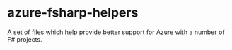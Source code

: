# azure-fsharp-helpers
A set of files which help provide better support for Azure with a number of F# projects.
